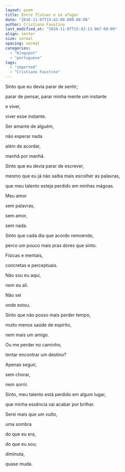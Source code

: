 ```yaml
---
layout: poem
title: Entre flutuar e se afogar
date: "2016-11-07T15:42:00.000-08:00"
author: Cristiano Faustino
last_modified_at: "2016-11-07T15:42:13.067-08:00"
align: center
size: normal
spacing: normal
categories:
  - "blogspot"
  - "portuguese"
tags:
  - "imported"
  - "Cristiano Faustino"
---
```


Sinto que eu devia parar de sentir;

parar de pensar, parar minha mente um instante

e viver,

viver esse instante.

Ser amante de alguém,

não esperar nada

além de acordar,

manhã por manhã.

Sinto que eu devia parar de escrever,

mesmo que eu já não saiba mais escolher as palavras,

que meu talento esteja perdido em minhas mágoas.

Meu amor

sem palavras,

sem amor,

sem nada.

Sinto que cada dia que acordo remoendo,

perco um pouco mais pras dores que sinto.

Físicas e mentais,

concretas e perceptuais.

Não sou eu aqui,

nem eu ali.

Não sei

onde estou.

Sinto que não posso mais perder tempo,

muito menos saúde de espírito,

nem mais um amigo.

Ou me perder no caminho,

tentar encontrar um destino?

Apenas seguir,

sem chorar,

nem sorrir.

Sinto, meu talento está perdido em algum lugar,

que minha essência vai acabar por brilhar.

Serei mais que um vulto,

uma sombra

do que eu era,

do que eu sou;

diminuta,

quase muda.
